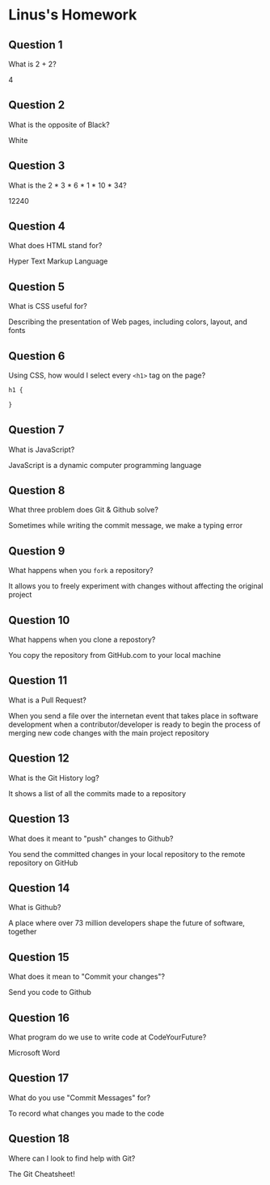 # Linus's Homework

## Question 1

What is 2 + 2?

4

## Question 2

What is the opposite of Black?

White

## Question 3

What is the  2 * 3 * 6 * 1 * 10 * 34?

12240

## Question 4 

What does HTML stand for?

Hyper Text Markup Language

## Question 5

What is CSS useful for?

Describing the presentation of Web pages, including colors, layout, and fonts

## Question 6

Using CSS, how would I select every `<h1>` tag on the page?

```css
h1 {

}
```

## Question 7

What is JavaScript?

JavaScript is a dynamic computer programming language

## Question 8

What three problem does Git & Github solve?

Sometimes while writing the commit message, we make a typing error

## Question 9

What happens when you `fork` a repository?

It allows you to freely experiment with changes without affecting the original project

## Question 10 

What happens when you clone a repostory?

You copy the repository from GitHub.com to your local machine

## Question 11

What is a Pull Request?

When you send a file over the internetan event that takes place in software development when a contributor/developer is ready to begin the process of merging new code changes with the main project repository

## Question 12

What is the Git History log?

It shows a list of all the commits made to a repository

## Question 13

What does it meant to "push" changes to Github?

You send the committed changes in your local repository to the remote repository on GitHub

## Question 14

What is Github?

A place where over 73 million developers shape the future of software, together

## Question 15

What does it mean to "Commit your changes"?

Send you code to Github

## Question 16

What program do we use to write code at CodeYourFuture?

Microsoft Word

## Question 17

What do you use "Commit Messages" for?

To record what changes you made to the code

## Question 18

Where can I look to find help with Git?

The Git Cheatsheet!
